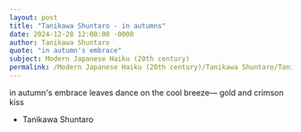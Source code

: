 ```yaml
---
layout: post
title: "Tanikawa Shuntaro - in autumns"
date: 2024-12-28 12:00:00 -0000
author: Tanikawa Shuntaro
quote: "in autumn's embrace"
subject: Modern Japanese Haiku (20th century)
permalink: /Modern Japanese Haiku (20th century)/Tanikawa Shuntaro/Tanikawa Shuntaro - in autumns
---
```


in autumn's embrace
leaves dance on the cool breeze—
gold and crimson kiss

- Tanikawa Shuntaro
